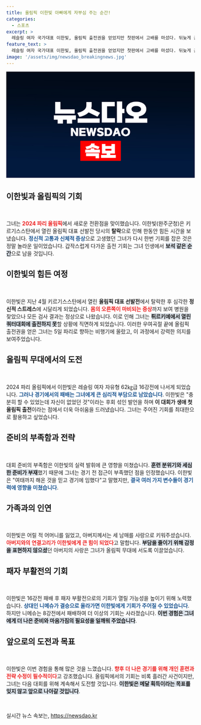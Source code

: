 ```yaml
---
title: 올림픽 이한빛 아빠에게 자부심 주는 순간!
categories:
  - 스포츠
excerpt: >
  레슬링 여자 국가대표 이한빛, 올림픽 출전권을 얻었지만 첫판에서 고배를 마셨다. 뒤늦게 출전한 그녀는 아버지에 대한 사랑과 자부심을 느끼며, 패자 부활전을 기대했으나 그 기회는 사라지고 말았다.
feature_text: >
  레슬링 여자 국가대표 이한빛, 올림픽 출전권을 얻었지만 첫판에서 고배를 마셨다. 뒤늦게 출전한 그녀는 아버지에 대한 사랑과 자부심을 느끼며, 패자 부활전을 기대했으나 그 기회는 사라지고 말았다.
image: '/assets/img/newsdao_breakingnews.jpg'
---
```


<p><img src="/assets/img/newsdao_breakingnews.jpg" alt="koreaapp 속보" /></p>

<h2 data-ke-size="size26">이한빛과 올림픽의 기회</h2>

<p data-ke-size="size16">&nbsp;</p>

<p>그녀는 <b><span style="color: #ee2323;">2024 파리 올림픽</span></b>에서 새로운 전환점을 맞이했습니다. 이한빛(완주군청)은 키르기스스탄에서 열린 올림픽 대표 선발전 당시의 <b>탈락</b>으로 인해 한동안 힘든 시간을 보냈습니다. <b><span style="color: #1a5490;">정신적 고통과 신체적 증상</span></b>으로 고생했던 그녀가 다시 한번 기회를 잡은 것은 정말 놀라운 일이었습니다. 갑작스럽게 다가온 출전 기회는 그녀 인생에서 <b><span style="background-color: #21538527;">보석 같은 순간</span></b>으로 남을 것입니다.</p>

<h2 data-ke-size="size26">이한빛의 힘든 여정</h2>

<p data-ke-size="size16">&nbsp;</p>

<p>이한빛은 지난 4월 키르기스스탄에서 열린 <b>올림픽 대표 선발전</b>에서 탈락한 후 심각한 <b>정신적 스트레스</b>에 시달리게 되었습니다. <b><span style="color: #ee2323;">몸의 오른쪽이 마비되는 증상</span></b>까지 보여 병원을 찾았으나 모든 검사 결과는 정상으로 나왔습니다. 이로 인해 그녀는 <b><span style="background-color: #21538527;">튀르키예에서 열린 쿼터대회에 출전하지 못</span></b>할 상황에 직면하게 되었습니다. 이러한 우여곡절 끝에 올림픽 출전권을 얻은 그녀는 5일 파리로 향하는 비행기에 올랐고, 이 과정에서 강력한 의지를 보여주었습니다.</p>

<h2 data-ke-size="size26">올림픽 무대에서의 도전</h2>

<p data-ke-size="size16">&nbsp;</p>

<p>2024 파리 올림픽에서 이한빛은 레슬링 여자 자유형 62㎏급 16강전에 나서게 되었습니다. <b><span style="color: #1a5490;">그러나 경기에서의 패배는 그녀에게 큰 심리적 부담으로 남았습니다</span></b>. 이한빛은 "충분히 할 수 있었는데 자신이 없었던 것"이라는 후회 섞인 발언을 하며 <b>이 대회가 생애 첫 올림픽 출전</b>이라는 점에서 더욱 아쉬움을 드러냈습니다. 그녀는 주어진 기회를 최대한으로 활용하고 싶었습니다.</p>

<h2 data-ke-size="size26">준비의 부족함과 전략</h2>

<p data-ke-size="size16">&nbsp;</p>

<p>대회 준비의 부족함은 이한빛의 실력 발휘에 큰 영향을 미쳤습니다. <b><span style="background-color: #21538527;">훈련 분위기와 세심한 준비가 부재</span></b>했기 때문에 그녀는 경기 전 접근이 부족했던 점을 인정했습니다. 이한빛은 "여태까지 해온 것을 믿고 경기에 임했다"고 말했지만, <b><span style="color: #1a5490;">결국 여러 가지 변수들이 경기력에 영향을 미쳤습니다</span></b>.</p>

<h2 data-ke-size="size26">가족과의 인연</h2>

<p data-ke-size="size16">&nbsp;</p>

<p>이한빛은 어릴 적 어머니를 잃었고, 아버지께서는 세 남매를 사랑으로 키워주셨습니다. <b><span style="color: #ee2323;">아버지와의 연결고리가 이한빛에게 큰 힘이 되었다</span></b>고 말합니다. <b><span style="background-color: #21538527;">부담을 줄이기 위해 감정을 표현하지 않으셨</span></b>던 아버지의 사랑은 그녀가 올림픽 무대에 서도록 이끌었습니다.</p>

<h2 data-ke-size="size26">패자 부활전의 기회</h2>

<p data-ke-size="size16">&nbsp;</p>

<p>이한빛은 16강전 패배 후 패자 부활전으로의 기회가 열릴 가능성을 높이기 위해 노력했습니다. <b><span style="color: #1a5490;">상대인 니메슈가 결승으로 올라가면 이한빛에게 기회가 주어질 수 있었습니다</span></b>. 하지만 니메슈는 8강전에서 패배하여 더 이상의 기회는 사라졌습니다. <b><span style="background-color: #21538527;">이번 경험은 그녀에게 더 나은 준비와 마음가짐의 필요성을 일깨워 주었습니다</span></b>.</p>

<h2 data-ke-size="size26">앞으로의 도전과 목표</h2>

<p data-ke-size="size16">&nbsp;</p>

<p>이한빛은 이번 경험을 통해 많은 것을 느꼈습니다. <b><span style="color: #ee2323;">향후 더 나은 경기를 위해 개인 훈련과 전략 수정이 필수적이다</span></b>고 강조했습니다. 올림픽에서의 기회는 비록 흘러간 사건이지만, 그녀는 다음 대회를 위해 계속해서 도전할 것입니다. <b><span style="background-color: #21538527;">이한빛은 메달 획득이라는 목표를 잊지 않고 앞으로 나아갈 것입니다</span></b>. </p>

<p data-ke-size="size16">&nbsp;</p>
실시간 뉴스 속보는, <a href="https://newsdao.kr" rel="dofollow">https://newsdao.kr</a>


